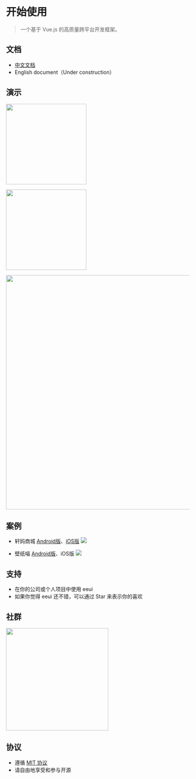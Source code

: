 # 开始使用

> 一个基于 Vue.js 的高质量跨平台开发框架。

## 文档

- [中文文档](https://eeui.app/)
- English document（Under construction）

## 演示

<a href="https://eeui.app/app/android.apk" target="_blank"><img src="https://eeui.app/app/android.png?__=008" width="220px"></a>

<a href="javascript:alert('没有钱申请开发者账号上架！');"><img src="https://eeui.app/app/ios.png?__=008" width="220px"></a>

<img src="https://eeui.app/app/demo.png?__=008" width="640px">

## 案例

- 轩妈商城 [Android版](http://wechat2.xuanma.cn/xuanma-2.3.1.apk)、[iOS版](https://itunes.apple.com/cn/app/id1202797032)
<a href="https://eeui.app/cases/xuanma.jpg?__=008" target="_blank"><img src="https://eeui.app/cases/xuanma.jpg?__=008" style="max-height:280px"></a>

- 壁纸喵 [Android版](https://www.lanzous.com/i4yz8xe)、iOS版
<a href="https://eeui.app/cases/owo2.jpg?__=008" target="_blank"><img src="https://eeui.app/cases/owo2.jpg?__=008" style="max-height:280px"></a>

## 支持

* 在你的公司或个人项目中使用 eeui
* 如果你觉得 eeui 还不错，可以通过 Star 来表示你的喜欢

## 社群
<img src="https://raw.githubusercontent.com/kang558/tool/master/904F6052B2D2B7695A782FE47443C8E1.png" width="280px">

## 协议

* 遵循 [MIT 协议](http://opensource.org/licenses/MIT)
* 请自由地享受和参与开源
